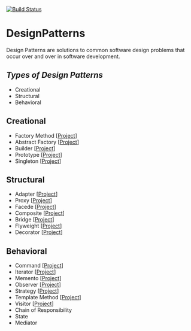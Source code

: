 [![Build Status](https://travis-ci.com/ibrahimatay/DesignPatterns.svg?branch=master)](https://travis-ci.com/ibrahimatay/DesignPatterns)

# DesignPatterns
Design Patterns are solutions to common software design problems that occur over and over in software development.

***Types of Design Patterns***
--
- Creational
- Structural
- Behavioral

**Creational**
--
- Factory Method    [[Project](https://github.com/ibrahimatay/DesignPatterns/tree/master/DesignPatterns.FactoryMethod)]
- Abstract Factory  [[Project](https://github.com/ibrahimatay/DesignPatterns/tree/master/DesignPatterns.AbstractFactory)]
- Builder           [[Project](https://github.com/ibrahimatay/DesignPatterns/tree/master/DesignPatterns.Builder)]
- Prototype         [[Project](https://github.com/ibrahimatay/DesignPatterns/tree/master/DesignPatterns.Prototype)]
- Singleton         [[Project](https://github.com/ibrahimatay/DesignPatterns/tree/master/DesignPatterns.Singleton)]

**Structural**
--
- Adapter           [[Project](https://github.com/ibrahimatay/DesignPatterns/tree/master/DesignPatterns.Adapter)]
- Proxy             [[Project](https://github.com/ibrahimatay/DesignPatterns/tree/master/DesignPatterns.Proxy)]
- Facede            [[Project](https://github.com/ibrahimatay/DesignPatterns/tree/master/DesignPatterns.Facade)]
- Composite         [[Project](https://github.com/ibrahimatay/DesignPatterns/tree/master/DesignPatterns.Composite)]
- Bridge            [[Project](https://github.com/ibrahimatay/DesignPatterns/tree/master/DesignPatterns.Bridge)]
- Flyweight         [[Project](https://github.com/ibrahimatay/DesignPatterns/tree/master/DesignPatterns.Flyweight)]
- Decorator         [[Project](https://github.com/ibrahimatay/DesignPatterns/tree/master/DesignPatterns.Decorator)]

**Behavioral**
--
- Command           [[Project](https://github.com/ibrahimatay/DesignPatterns/tree/master/DesignPatterns.Command)]
- Iterator          [[Project](https://github.com/ibrahimatay/DesignPatterns/tree/master/DesignPatterns.Iterator)]
- Memento           [[Project](https://github.com/ibrahimatay/DesignPatterns/tree/master/DesignPatterns.Memento)]
- Observer          [[Project](https://github.com/ibrahimatay/DesignPatterns/tree/master/DesignPatterns.Observer)]
- Strategy          [[Project](https://github.com/ibrahimatay/DesignPatterns/tree/master/DesignPatterns.Strategy)]
- Template Method   [[Project](https://github.com/ibrahimatay/DesignPatterns/tree/master/DesignPatterns.TemplateMethod)]
- Visitor           [[Project](https://github.com/ibrahimatay/DesignPatterns/tree/master/DesignPatterns.Visitor)]
- Chain of Responsibility
- State
- Mediator

